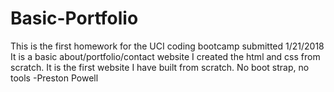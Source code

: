 # Basic-Portfolio
This is the first homework for the UCI coding bootcamp submitted 1/21/2018
It is a basic about/portfolio/contact website
I created the html and css from scratch.
It is the first website I have built from scratch.
No boot strap, no tools
-Preston Powell